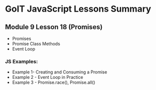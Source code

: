 # GoIT JavaScript Lessons Summary

## Module 9 Lesson 18 (Promises)

- Promises
- Promise Class Methods
- Event Loop

### JS Examples:

- Example 1- Creating and Consuming a Promise
- Example 2 - Event Loop in Practice
- Example 3 - Promise.race(), Promise.all()
